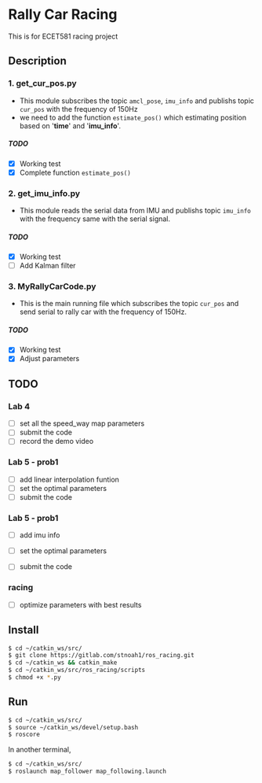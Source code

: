 # Rally Car Racing
This is for ECET581 racing project
## Description
### 1. get_cur_pos.py
* This module subscribes the topic `amcl_pose`, `imu_info` and publishs topic `cur_pos` with the frequency of 150Hz
* we need to add the function ```estimate_pos()``` which estimating position based on '**time**' and '**imu_info**'.
##### TODO
* [x] Working test
* [x] Complete function `estimate_pos()`
### 2. get_imu_info.py
* This module reads the serial data from IMU and publishs topic `imu_info` with the frequency same with the serial signal.
##### TODO
* [x] Working test
* [ ] Add Kalman filter
### 3. MyRallyCarCode.py
* This is the main running file which subscribes the topic `cur_pos` and send serial to rally car with the frequency of 150Hz.
##### TODO
* [x] Working test
* [x] Adjust parameters
## TODO
### Lab 4
* [ ] set all the speed_way map parameters
* [ ] submit the code
* [ ] record the demo video
### Lab 5 - prob1
* [ ] add linear interpolation funtion
* [ ] set the optimal parameters
* [ ] submit the code

### Lab 5 - prob1
* [ ] add imu info
* [ ] set the optimal parameters
* [ ] submit the code


### racing
* [ ] optimize parameters with best results

## Install
```bash
$ cd ~/catkin_ws/src/
$ git clone https://gitlab.com/stnoah1/ros_racing.git
$ cd ~/catkin_ws && catkin_make
$ cd ~/catkin_ws/src/ros_racing/scripts
$ chmod +x *.py
```
## Run
```bash
$ cd ~/catkin_ws/src/
$ source ~/catkin_ws/devel/setup.bash
$ roscore
```
In another terminal,

```bash
$ cd ~/catkin_ws/src/
$ roslaunch map_follower map_following.launch
```


